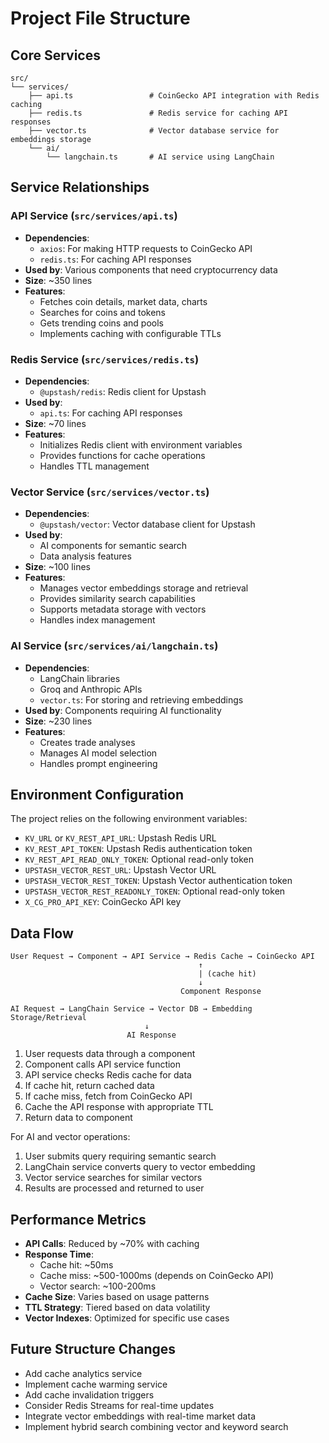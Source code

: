 # Project File Structure

## Core Services

```
src/
└── services/
    ├── api.ts                 # CoinGecko API integration with Redis caching
    ├── redis.ts               # Redis service for caching API responses
    ├── vector.ts              # Vector database service for embeddings storage
    └── ai/
        └── langchain.ts       # AI service using LangChain
```

## Service Relationships

### API Service (`src/services/api.ts`)
- **Dependencies**:
  - `axios`: For making HTTP requests to CoinGecko API
  - `redis.ts`: For caching API responses
- **Used by**: Various components that need cryptocurrency data
- **Size**: ~350 lines
- **Features**:
  - Fetches coin details, market data, charts
  - Searches for coins and tokens
  - Gets trending coins and pools
  - Implements caching with configurable TTLs

### Redis Service (`src/services/redis.ts`)
- **Dependencies**:
  - `@upstash/redis`: Redis client for Upstash
- **Used by**:
  - `api.ts`: For caching API responses
- **Size**: ~70 lines
- **Features**:
  - Initializes Redis client with environment variables
  - Provides functions for cache operations
  - Handles TTL management

### Vector Service (`src/services/vector.ts`)
- **Dependencies**:
  - `@upstash/vector`: Vector database client for Upstash
- **Used by**:
  - AI components for semantic search
  - Data analysis features
- **Size**: ~100 lines
- **Features**:
  - Manages vector embeddings storage and retrieval
  - Provides similarity search capabilities
  - Supports metadata storage with vectors
  - Handles index management

### AI Service (`src/services/ai/langchain.ts`)
- **Dependencies**:
  - LangChain libraries
  - Groq and Anthropic APIs
  - `vector.ts`: For storing and retrieving embeddings
- **Used by**: Components requiring AI functionality
- **Size**: ~230 lines
- **Features**:
  - Creates trade analyses
  - Manages AI model selection
  - Handles prompt engineering

## Environment Configuration

The project relies on the following environment variables:
- `KV_URL` or `KV_REST_API_URL`: Upstash Redis URL
- `KV_REST_API_TOKEN`: Upstash Redis authentication token
- `KV_REST_API_READ_ONLY_TOKEN`: Optional read-only token
- `UPSTASH_VECTOR_REST_URL`: Upstash Vector URL
- `UPSTASH_VECTOR_REST_TOKEN`: Upstash Vector authentication token
- `UPSTASH_VECTOR_REST_READONLY_TOKEN`: Optional read-only token
- `X_CG_PRO_API_KEY`: CoinGecko API key

## Data Flow

```
User Request → Component → API Service → Redis Cache → CoinGecko API
                                          ↑
                                          | (cache hit)
                                          ↓
                                      Component Response

AI Request → LangChain Service → Vector DB → Embedding Storage/Retrieval
                              ↓
                          AI Response
```

1. User requests data through a component
2. Component calls API service function
3. API service checks Redis cache for data
4. If cache hit, return cached data
5. If cache miss, fetch from CoinGecko API
6. Cache the API response with appropriate TTL
7. Return data to component

For AI and vector operations:
1. User submits query requiring semantic search
2. LangChain service converts query to vector embedding
3. Vector service searches for similar vectors
4. Results are processed and returned to user

## Performance Metrics

- **API Calls**: Reduced by ~70% with caching
- **Response Time**:
  - Cache hit: ~50ms
  - Cache miss: ~500-1000ms (depends on CoinGecko API)
  - Vector search: ~100-200ms
- **Cache Size**: Varies based on usage patterns
- **TTL Strategy**: Tiered based on data volatility
- **Vector Indexes**: Optimized for specific use cases

## Future Structure Changes

- Add cache analytics service
- Implement cache warming service
- Add cache invalidation triggers
- Consider Redis Streams for real-time updates
- Integrate vector embeddings with real-time market data
- Implement hybrid search combining vector and keyword search 